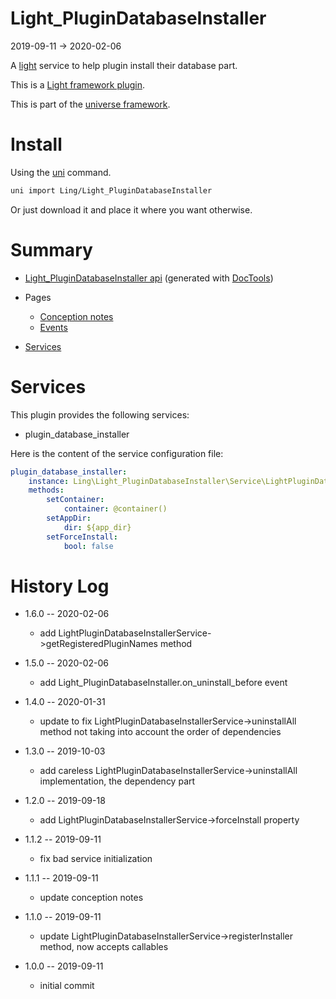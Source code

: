 Light_PluginDatabaseInstaller
===========
2019-09-11 -> 2020-02-06



A [light](https://github.com/lingtalfi/Light) service to help plugin install their database part.


This is a [Light framework plugin](https://github.com/lingtalfi/Light/blob/master/doc/pages/plugin.md).

This is part of the [universe framework](https://github.com/karayabin/universe-snapshot).


Install
==========
Using the [uni](https://github.com/lingtalfi/universe-naive-importer) command.
```bash
uni import Ling/Light_PluginDatabaseInstaller
```

Or just download it and place it where you want otherwise.






Summary
===========
- [Light_PluginDatabaseInstaller api](https://github.com/lingtalfi/Light_PluginDatabaseInstaller/blob/master/doc/api/Ling/Light_PluginDatabaseInstaller.md) (generated with [DocTools](https://github.com/lingtalfi/DocTools))
- Pages
    - [Conception notes](https://github.com/lingtalfi/Light_PluginDatabaseInstaller/blob/master/doc/pages/conception-notes.md)
    - [Events](https://github.com/lingtalfi/Light_PluginDatabaseInstaller/blob/master/doc/pages/events.md)

- [Services](#services)





Services
=========


This plugin provides the following services:

- plugin_database_installer



Here is the content of the service configuration file:

```yaml
plugin_database_installer:
    instance: Ling\Light_PluginDatabaseInstaller\Service\LightPluginDatabaseInstallerService
    methods:
        setContainer:
            container: @container()
        setAppDir:
            dir: ${app_dir}
        setForceInstall:
            bool: false


```








History Log
=============

- 1.6.0 -- 2020-02-06

    - add LightPluginDatabaseInstallerService->getRegisteredPluginNames method
    
- 1.5.0 -- 2020-02-06

    - add Light_PluginDatabaseInstaller.on_uninstall_before event
    
- 1.4.0 -- 2020-01-31

    - update to fix LightPluginDatabaseInstallerService->uninstallAll method not taking into account the order of dependencies
    
- 1.3.0 -- 2019-10-03

    - add careless LightPluginDatabaseInstallerService->uninstallAll implementation, the dependency part
    
- 1.2.0 -- 2019-09-18

    - add LightPluginDatabaseInstallerService->forceInstall property
    
- 1.1.2 -- 2019-09-11

    - fix bad service initialization
    
- 1.1.1 -- 2019-09-11

    - update conception notes
    
- 1.1.0 -- 2019-09-11

    - update LightPluginDatabaseInstallerService->registerInstaller method, now accepts callables
    
- 1.0.0 -- 2019-09-11

    - initial commit